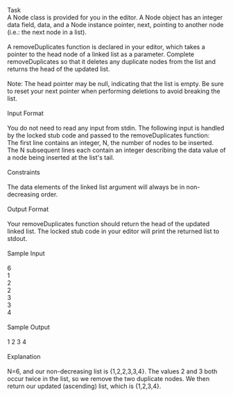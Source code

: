 Task</br>
A Node class is provided for you in the editor. A Node object has an integer data field, data, and a Node instance pointer, next, pointing to another node (i.e.: the next node in a list).</br>
</br>
A removeDuplicates function is declared in your editor, which takes a pointer to the head node of a linked list as a parameter. Complete removeDuplicates so that it deletes any duplicate nodes from the list and returns the head of the updated list.
</br></br>
Note: The head pointer may be null, indicating that the list is empty. Be sure to reset your next pointer when performing deletions to avoid breaking the list.
</br></br>
Input Format
</br></br>
You do not need to read any input from stdin. The following input is handled by the locked stub code and passed to the removeDuplicates function:</br>
The first line contains an integer, N, the number of nodes to be inserted.</br>
The N subsequent lines each contain an integer describing the data value of a node being inserted at the list's tail.
</br></br>
Constraints
</br></br>
The data elements of the linked list argument will always be in non-decreasing order.</br></br>
Output Format
</br></br>
Your removeDuplicates function should return the head of the updated linked list. The locked stub code in your editor will print the returned list to stdout.
</br></br>
Sample Input
</br></br>
6</br>
1</br>
2</br>
2</br>
3</br>
3</br>
4</br></br>
Sample Output
</br></br>
1 2 3 4 </br></br>
Explanation</br>
</br>
N=6, and our non-decreasing list is {1,2,2,3,3,4}. The values 2 and 3 both occur twice in the list, so we remove the two duplicate nodes. We then return our updated (ascending) list, which is {1,2,3,4}.